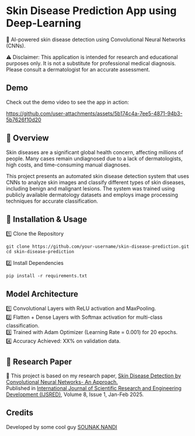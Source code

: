 <h1><b>Skin Disease Prediction App using Deep-Learning</b></h1>
🚀 AI-powered skin disease detection using Convolutional Neural Networks (CNNs).  

⚠ Disclaimer: This application is intended for research and educational purposes only. It is not a substitute for professional medical diagnosis. Please consult a dermatologist for an accurate assessment.

<h2>Demo</h2>
Check out the demo video to see the app in action:

https://github.com/user-attachments/assets/5b174c4a-7ee5-4871-94b3-5b7626f10d20

<h2>📌 Overview</h2>
Skin diseases are a significant global health concern, affecting millions of people. Many cases remain undiagnosed due to a lack of dermatologists, high costs, and time-consuming manual diagnoses.

This project presents an automated skin disease detection system that uses CNNs to analyze skin images and classify different types of skin diseases, including benign and malignant lesions. The system was trained using publicly available dermatology datasets and employs image processing techniques for accurate classification.

<h2>🔧 Installation & Usage</h2>
1️⃣ Clone the Repository  

```
git clone https://github.com/your-username/skin-disease-prediction.git
cd skin-disease-prediction
```
2️⃣ Install Dependencies

```
pip install -r requirements.txt
```

<h2>Model Architecture</h2>

1️⃣ Convolutional Layers with ReLU activation and MaxPooling.  
2️⃣ Flatten + Dense Layers with Softmax activation for multi-class classification.  
3️⃣ Trained with Adam Optimizer (Learning Rate = 0.001) for 20 epochs.  
4️⃣ Accuracy Achieved: XX% on validation data.  

<h2>📜 Research Paper</h2>

📄 This project is based on my research paper, [Skin Disease Detection by Convolutional Neural Networks- An Approach.](https://drive.google.com/file/d/1d4YEskGISrVcOPKPxKD1GfMgcSaGq80s/view?usp=sharing)  
Published in [International Journal of Scientific Research and Engineering Development (IJSRED)](www.ijsred.com), Volume 8, Issue 1, Jan-Feb 2025.

<h2>Credits</h2>

Developed by some cool guy [SOUNAK NANDI](https://github.com/SounakNandi)





